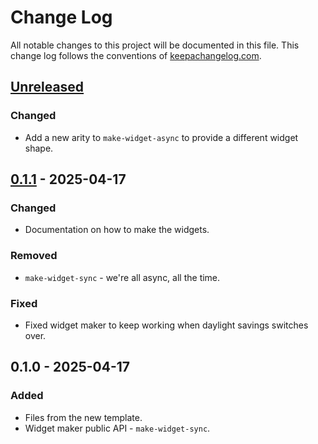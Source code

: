 # Change Log
All notable changes to this project will be documented in this file. This change log follows the conventions of [keepachangelog.com](http://keepachangelog.com/).

## [Unreleased]
### Changed
- Add a new arity to `make-widget-async` to provide a different widget shape.

## [0.1.1] - 2025-04-17
### Changed
- Documentation on how to make the widgets.

### Removed
- `make-widget-sync` - we're all async, all the time.

### Fixed
- Fixed widget maker to keep working when daylight savings switches over.

## 0.1.0 - 2025-04-17
### Added
- Files from the new template.
- Widget maker public API - `make-widget-sync`.

[Unreleased]: https://sourcehost.site/your-name/is-image/compare/0.1.1...HEAD
[0.1.1]: https://sourcehost.site/your-name/is-image/compare/0.1.0...0.1.1
